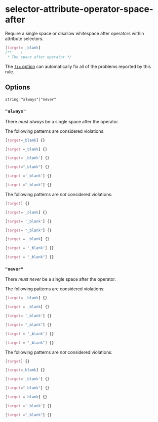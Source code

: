 # selector-attribute-operator-space-after

Require a single space or disallow whitespace after operators within attribute selectors.

<!-- prettier-ignore -->
```css
[target= _blank]
/**    ↑
 * The space after operator */
```

The [`fix` option](../../../docs/user-guide/usage/options.md#fix) can automatically fix all of the problems reported by this rule.

## Options

`string`: `"always"|"never"`

### `"always"`

There _must always_ be a single space after the operator.

The following patterns are considered violations:

<!-- prettier-ignore -->
```css
[target=_blank] {}
```

<!-- prettier-ignore -->
```css
[target =_blank] {}
```

<!-- prettier-ignore -->
```css
[target='_blank'] {}
```

<!-- prettier-ignore -->
```css
[target="_blank"] {}
```

<!-- prettier-ignore -->
```css
[target ='_blank'] {}
```

<!-- prettier-ignore -->
```css
[target ="_blank"] {}
```

The following patterns are _not_ considered violations:

<!-- prettier-ignore -->
```css
[target] {}
```

<!-- prettier-ignore -->
```css
[target= _blank] {}
```

<!-- prettier-ignore -->
```css
[target= '_blank'] {}
```

<!-- prettier-ignore -->
```css
[target= "_blank"] {}
```

<!-- prettier-ignore -->
```css
[target = _blank] {}
```

<!-- prettier-ignore -->
```css
[target = '_blank'] {}
```

<!-- prettier-ignore -->
```css
[target = "_blank"] {}
```

### `"never"`

There _must never_ be a single space after the operator.

The following patterns are considered violations:

<!-- prettier-ignore -->
```css
[target= _blank] {}
```

<!-- prettier-ignore -->
```css
[target = _blank] {}
```

<!-- prettier-ignore -->
```css
[target= '_blank'] {}
```

<!-- prettier-ignore -->
```css
[target= "_blank"] {}
```

<!-- prettier-ignore -->
```css
[target = '_blank'] {}
```

<!-- prettier-ignore -->
```css
[target = "_blank"] {}
```

The following patterns are _not_ considered violations:

<!-- prettier-ignore -->
```css
[target] {}
```

<!-- prettier-ignore -->
```css
[target=_blank] {}
```

<!-- prettier-ignore -->
```css
[target='_blank'] {}
```

<!-- prettier-ignore -->
```css
[target="_blank"] {}
```

<!-- prettier-ignore -->
```css
[target =_blank] {}
```

<!-- prettier-ignore -->
```css
[target ='_blank'] {}
```

<!-- prettier-ignore -->
```css
[target ="_blank"] {}
```
